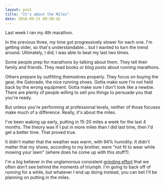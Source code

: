 ```yaml
---
layout: post
title: "It's about the Miles"
date: 2016-09-21 09:30:42
---
```


Last week I ran my 4th marathon.

In the previous three, my time got progressively slower for each one. I'm getting older, so that's understandable... but I wanted to turn the trend around. Ultimately, I did; I was able to beat my last two times.

Some people prep for marathons by talking about them. They tell their family and friends. They read books or blog posts about running marathons.

Others prepare by outfitting themselves properly. They focus on buying the gear, the Gatorade, the nice running shoes. Gotta make sure I'm not held back by the wrong equipment. Gotta make sure I don't look like a newbie. There are plenty of people willing to sell you things to persuade you that you're ready.

But unless you're performing at professional levels, neither of those focuses make much of a difference. Really, it's about the miles.

I've been waking up early, putting in 15-20 miles a week for the last 4 months. The theory was if I put in more miles than I did last time, then I'd get a better time. That proved true.

It didn't matter that the weather was warm, with 94% humidity. It didn't matter that my shoes, according to my brother, were "not fit to wear while mowing your lawn" (where does he come up with this stuff?).

I'm a big believer in the unglamorous consistent [grinding effort][1] that we often don't see behind the moments of triumph. I'm going to back off of running for a while, but whatever I end up doing instead, you can bet I'll be planning on putting in the miles.

 [1]: http://www.bryanbraun.com/2016/02/08/don-hertzfeldt-on-creative-work